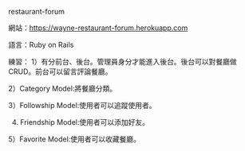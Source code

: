 restaurant-forum

網站：https://wayne-restaurant-forum.herokuapp.com

語言：Ruby on Rails

練習：
1）有分前台、後台。管理員身分才能進入後台。後台可以對餐廳做CRUD。前台可以留言評論餐廳。

2）Category Model:將餐廳分類。

3）Followship Model:使用者可以追蹤使用者。

4) Friendship Model:使用者可以添加好友。

5）Favorite Model:使用者可以收藏餐廳。

